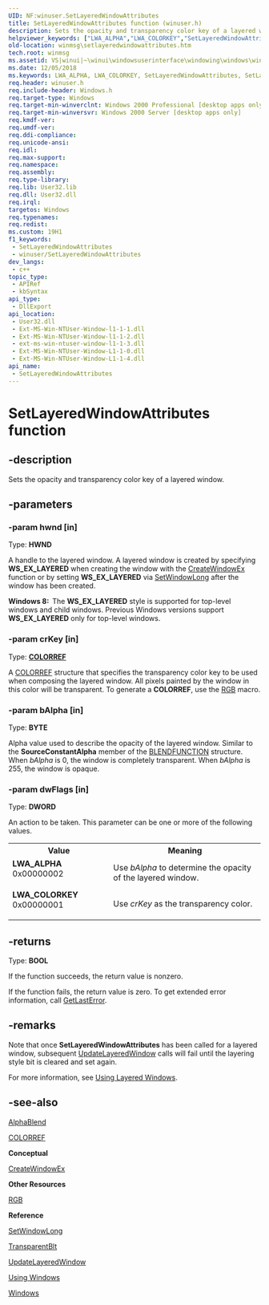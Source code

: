 ```yaml
---
UID: NF:winuser.SetLayeredWindowAttributes
title: SetLayeredWindowAttributes function (winuser.h)
description: Sets the opacity and transparency color key of a layered window.
helpviewer_keywords: ["LWA_ALPHA","LWA_COLORKEY","SetLayeredWindowAttributes","SetLayeredWindowAttributes function [Windows and Messages]","_win32_SetLayeredWindowAttributes","_win32_setlayeredwindowattributes_cpp","winmsg.setlayeredwindowattributes","winui._win32_setlayeredwindowattributes","winuser/SetLayeredWindowAttributes"]
old-location: winmsg\setlayeredwindowattributes.htm
tech.root: winmsg
ms.assetid: VS|winui|~\winui\windowsuserinterface\windowing\windows\windowreference\windowfunctions\setlayeredwindowattributes.htm
ms.date: 12/05/2018
ms.keywords: LWA_ALPHA, LWA_COLORKEY, SetLayeredWindowAttributes, SetLayeredWindowAttributes function [Windows and Messages], _win32_SetLayeredWindowAttributes, _win32_setlayeredwindowattributes_cpp, winmsg.setlayeredwindowattributes, winui._win32_setlayeredwindowattributes, winuser/SetLayeredWindowAttributes
req.header: winuser.h
req.include-header: Windows.h
req.target-type: Windows
req.target-min-winverclnt: Windows 2000 Professional [desktop apps only]
req.target-min-winversvr: Windows 2000 Server [desktop apps only]
req.kmdf-ver: 
req.umdf-ver: 
req.ddi-compliance: 
req.unicode-ansi: 
req.idl: 
req.max-support: 
req.namespace: 
req.assembly: 
req.type-library: 
req.lib: User32.lib
req.dll: User32.dll
req.irql: 
targetos: Windows
req.typenames: 
req.redist: 
ms.custom: 19H1
f1_keywords:
 - SetLayeredWindowAttributes
 - winuser/SetLayeredWindowAttributes
dev_langs:
 - c++
topic_type:
 - APIRef
 - kbSyntax
api_type:
 - DllExport
api_location:
 - User32.dll
 - Ext-MS-Win-NTUser-Window-l1-1-1.dll
 - Ext-MS-Win-NTUser-Window-l1-1-2.dll
 - ext-ms-win-ntuser-window-l1-1-3.dll
 - Ext-MS-Win-NTUser-Window-L1-1-0.dll
 - Ext-MS-Win-NTUser-Window-L1-1-4.dll
api_name:
 - SetLayeredWindowAttributes
---
```


# SetLayeredWindowAttributes function


## -description

Sets the opacity and transparency color key of a layered window.

## -parameters

### -param hwnd [in]

Type: <b>HWND</b>

A handle to the layered window. A layered window is created by specifying <b>WS_EX_LAYERED</b> when creating the window with the <a href="/windows/desktop/api/winuser/nf-winuser-createwindowexa">CreateWindowEx</a> function or by setting <b>WS_EX_LAYERED</b> via <a href="/windows/desktop/api/winuser/nf-winuser-setwindowlonga">SetWindowLong</a> after the window has been created.

<b>Windows 8:  </b>The <b>WS_EX_LAYERED</b> style is supported for top-level windows and child windows. Previous Windows versions support <b>WS_EX_LAYERED</b> only for top-level windows.

### -param crKey [in]

Type: <b><a href="/windows/desktop/gdi/colorref">COLORREF</a></b>

A <a href="/windows/desktop/gdi/colorref">COLORREF</a> structure that specifies the transparency color key to be used when composing the layered window. All pixels painted by the window in this color will be transparent. To generate a <b>COLORREF</b>, use the <a href="/windows/desktop/api/wingdi/nf-wingdi-rgb">RGB</a> macro.

### -param bAlpha [in]

Type: <b>BYTE</b>

Alpha value used to describe the opacity of the layered window. Similar to the <b>SourceConstantAlpha</b> member of the <a href="/windows/desktop/api/wingdi/ns-wingdi-blendfunction">BLENDFUNCTION</a> structure. When <i>bAlpha</i> is 0, the window is completely transparent. When <i>bAlpha</i> is 255, the window is opaque.

### -param dwFlags [in]

Type: <b>DWORD</b>

An action to be taken. This parameter can be one or more of the following values.

<table>
<tr>
<th>Value</th>
<th>Meaning</th>
</tr>
<tr>
<td width="40%"><a id="LWA_ALPHA"></a><a id="lwa_alpha"></a><dl>
<dt><b>LWA_ALPHA</b></dt>
<dt>0x00000002</dt>
</dl>
</td>
<td width="60%">
Use <i>bAlpha</i> to determine the opacity of the layered window.

</td>
</tr>
<tr>
<td width="40%"><a id="LWA_COLORKEY"></a><a id="lwa_colorkey"></a><dl>
<dt><b>LWA_COLORKEY</b></dt>
<dt>0x00000001</dt>
</dl>
</td>
<td width="60%">
Use <i>crKey</i> as the transparency color.

</td>
</tr>
</table>

## -returns

Type: <b>BOOL</b>

If the function succeeds, the return value is nonzero.

                    

If the function fails, the return value is zero. To get extended error information, call <a href="/windows/desktop/api/errhandlingapi/nf-errhandlingapi-getlasterror">GetLastError</a>.

## -remarks

Note that once <b>SetLayeredWindowAttributes</b> has been called for a layered window, subsequent <a href="/windows/desktop/api/winuser/nf-winuser-updatelayeredwindow">UpdateLayeredWindow</a> calls will fail until the layering style bit is cleared and set again.

For more information, see <a href="/windows/desktop/winmsg/using-windows">Using Layered Windows</a>.

## -see-also

<a href="/windows/desktop/api/wingdi/nf-wingdi-alphablend">AlphaBlend</a>



<a href="/windows/desktop/gdi/colorref">COLORREF</a>



<b>Conceptual</b>



<a href="/windows/desktop/api/winuser/nf-winuser-createwindowexa">CreateWindowEx</a>



<b>Other Resources</b>



<a href="/windows/desktop/api/wingdi/nf-wingdi-rgb">RGB</a>



<b>Reference</b>



<a href="/windows/desktop/api/winuser/nf-winuser-setwindowlonga">SetWindowLong</a>



<a href="/windows/desktop/api/wingdi/nf-wingdi-transparentblt">TransparentBlt</a>



<a href="/windows/desktop/api/winuser/nf-winuser-updatelayeredwindow">UpdateLayeredWindow</a>



<a href="/windows/desktop/winmsg/using-windows">Using Windows</a>



<a href="/windows/desktop/winmsg/windows">Windows</a>